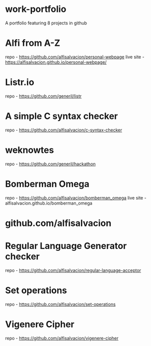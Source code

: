 # work-portfolio
A portfolio featuring 8 projects in github

# Alfi from A-Z

repo - https://github.com/alfisalvacion/personal-webpage
live site - https://alfisalvacion.github.io/personal-webpage/

# Listr.io

repo - https://github.com/generil/listr

# A simple C syntax checker

repo - https://github.com/alfisalvacion/c-syntax-checker

# weknowtes

repo - https://github.com/generil/hackathon

# Bomberman Omega

repo - https://github.com/alfisalvacion/bomberman_omega
live site - alfisalvacion.github.io/bomberman_omega

# github.com/alfisalvacion

# Regular Language Generator checker

repo - https://github.com/alfisalvacion/regular-language-acceptor

# Set operations

repo - https://github.com/alfisalvacion/set-operations

# Vigenere Cipher

repo - https://github.com/alfisalvacion/vigenere-cipher

